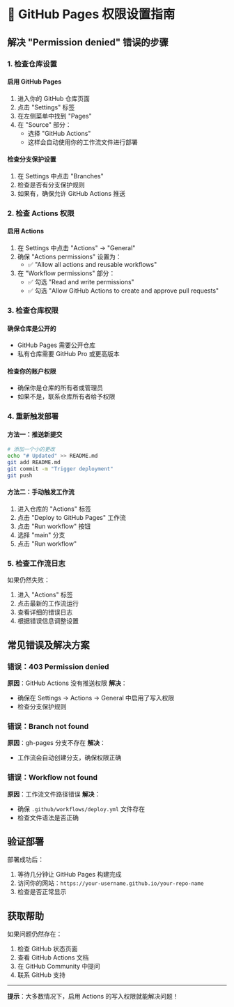 # 🔧 GitHub Pages 权限设置指南

## 解决 "Permission denied" 错误的步骤

### 1. 检查仓库设置

#### 启用 GitHub Pages
1. 进入你的 GitHub 仓库页面
2. 点击 "Settings" 标签
3. 在左侧菜单中找到 "Pages"
4. 在 "Source" 部分：
   - 选择 "GitHub Actions"
   - 这样会自动使用你的工作流文件进行部署

#### 检查分支保护设置
1. 在 Settings 中点击 "Branches"
2. 检查是否有分支保护规则
3. 如果有，确保允许 GitHub Actions 推送

### 2. 检查 Actions 权限

#### 启用 Actions
1. 在 Settings 中点击 "Actions" → "General"
2. 确保 "Actions permissions" 设置为：
   - ✅ "Allow all actions and reusable workflows"
3. 在 "Workflow permissions" 部分：
   - ✅ 勾选 "Read and write permissions"
   - ✅ 勾选 "Allow GitHub Actions to create and approve pull requests"

### 3. 检查仓库权限

#### 确保仓库是公开的
- GitHub Pages 需要公开仓库
- 私有仓库需要 GitHub Pro 或更高版本

#### 检查你的账户权限
- 确保你是仓库的所有者或管理员
- 如果不是，联系仓库所有者给予权限

### 4. 重新触发部署

#### 方法一：推送新提交
```bash
# 添加一个小的更改
echo "# Updated" >> README.md
git add README.md
git commit -m "Trigger deployment"
git push
```

#### 方法二：手动触发工作流
1. 进入仓库的 "Actions" 标签
2. 点击 "Deploy to GitHub Pages" 工作流
3. 点击 "Run workflow" 按钮
4. 选择 "main" 分支
5. 点击 "Run workflow"

### 5. 检查工作流日志

如果仍然失败：
1. 进入 "Actions" 标签
2. 点击最新的工作流运行
3. 查看详细的错误日志
4. 根据错误信息调整设置

## 常见错误及解决方案

### 错误：403 Permission denied
**原因**：GitHub Actions 没有推送权限
**解决**：
- 确保在 Settings → Actions → General 中启用了写入权限
- 检查分支保护规则

### 错误：Branch not found
**原因**：gh-pages 分支不存在
**解决**：
- 工作流会自动创建分支，确保权限正确

### 错误：Workflow not found
**原因**：工作流文件路径错误
**解决**：
- 确保 `.github/workflows/deploy.yml` 文件存在
- 检查文件语法是否正确

## 验证部署

部署成功后：
1. 等待几分钟让 GitHub Pages 构建完成
2. 访问你的网站：`https://your-username.github.io/your-repo-name`
3. 检查是否正常显示

## 获取帮助

如果问题仍然存在：
1. 检查 GitHub 状态页面
2. 查看 GitHub Actions 文档
3. 在 GitHub Community 中提问
4. 联系 GitHub 支持

---

**提示**：大多数情况下，启用 Actions 的写入权限就能解决问题！ 